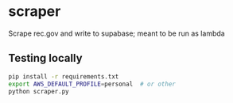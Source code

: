 # scraper
Scrape rec.gov and write to supabase; meant to be run as lambda

## Testing locally
```bash
pip install -r requirements.txt
export AWS_DEFAULT_PROFILE=personal  # or other
python scraper.py
```
